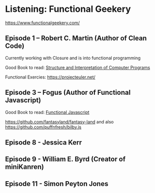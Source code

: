 # Listening: Functional Geekery

https://www.functionalgeekery.com/

## Episode 1 – Robert C. Martin (Author of Clean Code)

Currently working with Closure and is into functional programming

Good Book to read: [Structure and Interpretation of Computer Programs](https://www.amazon.com/gp/product/0262510871)

Functional Exercies: https://projecteuler.net/

## Episode 3 – Fogus (Author of Functional Javascript)

Good Book to read: [Functional Javascript](https://www.amazon.com/gp/product/1449360726)

https://github.com/fantasyland/fantasy-land and also https://github.com/puffnfresh/bilby.js

## Episode 8 - Jessica Kerr

## Episode 9 - William E. Byrd (Creator of miniKanren)

## Episode 11 - Simon Peyton Jones